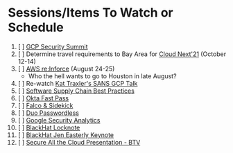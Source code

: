 # Sessions/Items To Watch or Schedule

1. [ ] [GCP Security Summit](https://cloudonair.withgoogle.com/events/summit-security)
2. [ ] Determine travel requirements to Bay Area for [Cloud Next'21](https://cloud.withgoogle.com/next/?utm_source=cgc-site&utm_medium=et&_ga=2.245355148.883877805.1628366248-733687006.1618237702) (October 12-14)
3. [ ] [AWS re:Inforce](https://reinforce.awsevents.com/) (August 24-25)
    * Who the hell wants to go to Houston in late August?
4. [ ] Re-watch [Kat Traxler's SANS GCP Talk](https://www.youtube.com/watch?v=I7QWQmS2Mpg)
5. [ ] [Software Supply Chain Best Practices](https://github.com/cncf/tag-security/blob/main/supply-chain-security/supply-chain-security-paper/sscsp.md)
6. [ ] [Okta Fast Pass](https://www.okta.com/demos/okta-fastpass-passwordless-authentication-for-all-platforms/)
7. [ ] [Falco & Sidekick](https://blackhat.app.swapcard.com/event/black-hat-usa-2021/planning/UGxhbm5pbmdfNTY4MjYy)
8. [ ] [Duo Passwordless](https://blackhat.app.swapcard.com/event/black-hat-usa-2021/planning/UGxhbm5pbmdfNTY4MjU2)
9. [ ] [Google Security Analytics](https://blackhat.app.swapcard.com/event/black-hat-usa-2021/planning/UGxhbm5pbmdfNjMyMDA3)
10. [ ] [BlackHat Locknote](https://blackhat.app.swapcard.com/event/black-hat-usa-2021/planning/UGxhbm5pbmdfNjE1OTM1)
11. [ ] [BlackHat Jen Easterly Keynote](https://blackhat.app.swapcard.com/event/black-hat-usa-2021/planning/UGxhbm5pbmdfNjIzODU3)
12. [ ] [Secure All the Cloud Presentation - BTV](https://cfc.blueteamvillage.org/media/call-for-content-2021/submissions/ZMUGGE/resources/BTV-henry_-_How_do_you_ALL_THE_CLOUDS_17ACPJP.pdf)

